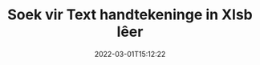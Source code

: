 ---
############################# Static ############################
layout: "auto-gen-signature"
date: 2022-03-01T15:12:22
draft: false
operation: Search
signaturetype: Text
fileformat: Xlsb
productName: .NET
lang: af
productCode: net
otherformats: pdf doc docx docm dot dotm dotx odt ott rtf xls xlsx xlsm xlsb csv ods ots xltx xltm ppt pptx pps ppsx odp otp potx potm pptm ppsm
breadcrumb: Search Text signatures at Xlsb with C#

############################# Head ############################
head_title: "Soek vir Text handtekeninge in Xlsb lêer in C#"
head_description: "Gebruik .NET om na Text-handtekeninge in Xlsb-lêers te soek deur 'n paar reëls kode te gebruik."

############################# Header ############################
title: "Soek vir Text handtekeninge in Xlsb lêer"
description: ".NET se inheemse API laat toe om vir Text handtekeninge te soek in reeds ondertekende Xlsb lêers. Voer gevorderde e-handtekeningsoektog binne jou {{Lêerformaat}} dokumente uit deur 'n paar reëls kode te gebruik."
bg_image: "https://cms.admin.containerize.com/templates/aspose/App_Themes/V3/images/bg/header1.png"
bg_overlay: false
button:
    enable: true

############################# SubMenu ############################
submenu:
    enable: true

    left:
        img_alt: "GroupDocs.Signature for .NET"
        image: "https://cms.admin.containerize.com/templates/groupdocs/images/product-logos/90x90-noborder/groupdocsature-net.png"
        product: "GroupDocs.Signature"
        platform: ".NET"



############################# About ############################
about:
    enable: true
    title: "Oor GroupDocs.Signature for .NET API"
    content: |
        [GroupDocs.Signature for .NET](https://products.groupdocs.com/signature/net/) verskaf .NET API vir die verwerking van dokumente met behulp van verskeie handtekeningtipes soos tekste, beelde, digitale sertifikate, strepieskodes, QR-kodes, seëls of metadata. Gebruikers kan elektroniese handtekeninge byvoeg, uitvee, opdateer, verifieer of soek binne PDF's, MS Word-dokumente, MS Excel-werkboeke, MS PowerPoint-aanbiedings, Adobe Photoshop-lêers en verskeie beeldformate, met bykomende ondersteuning vir die pasmaak van handtekeningeienskappe soos benodig.
    

############################# Steps ############################
steps:
    enable: true
    title_left: "Hoe om te soek vir Text handtekeninge in {{Lêerformaat}}"
    content_left: |
        [GroupDocs.Signature for .NET](https://products.groupdocs.com/signature/net/) maak dit makliker vir .NET-ontwikkelaars om vir Text-handtekeninge in Xlsb-lêers vanaf hul toepassings te soek deur 'n paar maklike stappe te implementeer.
        
        * Skep 'n nuwe instansie van Signature-klas en gee brondokumentpad as 'n konstruktorparameter deur.
        * Instansieer die SearchOptions-objek volgens jou vereistes en spesifiseer soekopsies.
        * Bel Soekmetode van Signature-klasinstansie en gee SearchOptions daaraan.
        * Verwerk soekresultate volgens jou vereistes.

    title_right: "Stelselvereistes"
    content_right: |
        GroupDocs.Signature for .NET word op alle groot platforms en bedryfstelsels ondersteun. Voordat u die kode hieronder uitvoer, maak asseblief seker dat u die volgende voorvereistes op u stelsel geïnstalleer het.

        * Bedryfstelsels: Microsoft Windows, Linux, MacOS
        * Ontwikkelingsomgewings: Microsoft Visual Studio, Xamarin, MonoDevelop
        * Frameworks: .NET Framework, .NET Standard, .NET Core, Mono
        * Laai die nuutste weergawe van GroupDocs.Signature for .NET af vanaf [Nuget](https://www.nuget.org/packages/groupdocs.signature)
         
    code: |
        ```csharp    
                
        // Set up input Xlsb file
        string filePath = "input.xlsb";

        // Instantiate Signature for input file
        using (GroupDocs.Signature.Signature signature = new GroupDocs.Signature.Signature(filePath))
        {
                //Create search options
                TextSearchOptions options = new TextSearchOptions()
                {
                    // specify special pages to search on 
                    AllPages = false,
                    // single page number
                    PageNumber = 1,
                    // specify text match type
                    MatchType = TextMatchType.Contains,
                    // specify text pattern to search
                    Text = "Text signature"
                };

                // search for Text signatures in Xlsb document
                List<TextSignature> signatures = signature.Search<TextSignature>(options);

                // process signatures which were found                
                foreach (TextSignature item in signatures)
                {
                    //...
                }
        }

        ```

############################# Demos ############################
demos:
    enable: true
    title: "Soek vir Text elektroniese handtekeninge Live Demo"
    content: |
       Deursoek die dokument vir verskeie elektroniese handtekeninge vir Xlsb lêers op die oomblik deur die [GroupDocs.Signature App](https://products.groupdocs.app/signature/family) webwerf te besoek.

        
############################# More Formats ############################
more_formats:
    enable: true
    title: "Soek vir ander Text handtekeninge deur C# te gebruik"
    content: |
        "Elektroniese handtekeninge soek in verskeie dokumente. Soek handtekeninge van die een van die gewilde lêerformate soos hieronder getoon."
    format: 
           
       
back_to_top:
    enable: true
---